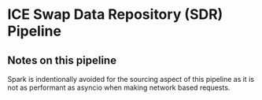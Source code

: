 # ICE Swap Data Repository (SDR) Pipeline


## Notes on this pipeline


Spark is indentionally avoided for the sourcing aspect of this pipeline as it is not as performant as asyncio when making network based requests. 